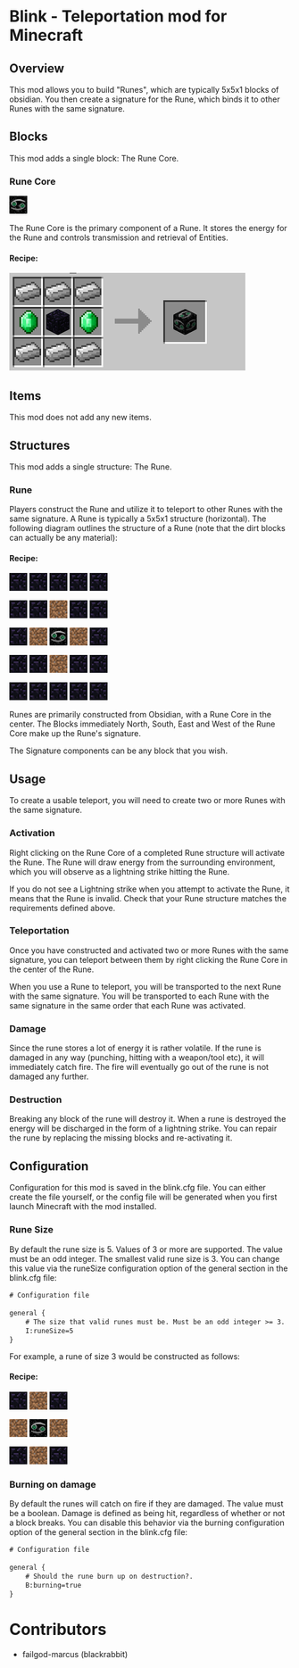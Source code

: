 # Blink - Teleportation mod for Minecraft

## Overview

This mod allows you to build "Runes", which are typically 5x5x1 blocks of obsidian. You then create a signature for the Rune, which binds it to other Runes with the same signature.

## Blocks

This mod adds a single block: The Rune Core.

### Rune Core

![Image](src/main/resources/assets/blink/textures/blocks/runecore.png)

The Rune Core is the primary component of a Rune. It stores the energy for the Rune and controls transmission and retrieval of Entities.

#### Recipe:

![Image](doc/images/recipes/runecore.png)

## Items

This mod does not add any new items.

## Structures

This mod adds a single structure: The Rune.

### Rune

Players construct the Rune and utilize it to teleport to other Runes with the same signature. A Rune is typically a 5x5x1 structure (horizontal). The following diagram outlines the structure of a Rune (note that the dirt blocks can actually be any material):

#### Recipe:

![Image](doc/images/obsidian.png)
![Image](doc/images/obsidian.png)
![Image](doc/images/obsidian.png)
![Image](doc/images/obsidian.png)
![Image](doc/images/obsidian.png)

![Image](doc/images/obsidian.png)
![Image](doc/images/obsidian.png)
![Image](doc/images/dirt.png)
![Image](doc/images/obsidian.png)
![Image](doc/images/obsidian.png)

![Image](doc/images/obsidian.png)
![Image](doc/images/dirt.png)
![Image](src/main/resources/assets/blink/textures/blocks/runecore.png)
![Image](doc/images/dirt.png)
![Image](doc/images/obsidian.png)

![Image](doc/images/obsidian.png)
![Image](doc/images/obsidian.png)
![Image](doc/images/dirt.png)
![Image](doc/images/obsidian.png)
![Image](doc/images/obsidian.png)

![Image](doc/images/obsidian.png)
![Image](doc/images/obsidian.png)
![Image](doc/images/obsidian.png)
![Image](doc/images/obsidian.png)
![Image](doc/images/obsidian.png)

Runes are primarily constructed from Obsidian, with a Rune Core in the center. The Blocks immediately North, South, East and West of the Rune Core make up the Rune's signature.

The Signature components can be any block that you wish.

## Usage

To create a usable teleport, you will need to create two or more Runes with the same signature.

### Activation

Right clicking on the Rune Core of a completed Rune structure will activate the Rune. The Rune will draw energy from the surrounding environment, which you will observe as a lightning strike hitting the Rune.

If you do not see a Lightning strike when you attempt to activate the Rune, it means that the Rune is invalid. Check that your Rune structure matches the requirements defined above.

### Teleportation

Once you have constructed and activated two or more Runes with the same signature, you can teleport between them by right clicking the Rune Core in the center of the Rune.

When you use a Rune to teleport, you will be transported to the next Rune with the same signature. You will be transported to each Rune with the same signature in the same order that each Rune was activated.

### Damage

Since the rune stores a lot of energy it is rather volatile. If the rune is damaged in any way (punching, hitting with a weapon/tool etc), it will immediately catch fire. The fire will eventually go out of the rune is not damaged any further.

### Destruction

Breaking any block of the rune will destroy it. When a rune is destroyed the energy will be discharged in the form of a lightning strike. You can repair the rune by replacing the missing blocks and re-activating it.

## Configuration

Configuration for this mod is saved in the blink.cfg file. You can either create the file yourself, or the config file will be generated when you first launch Minecraft with the mod installed.

### Rune Size

By default the rune size is 5. Values of 3 or more are supported. The value must be an odd integer. The smallest valid rune size is 3. You can change this value via the runeSize configuration option of the general section in the blink.cfg file:

```
# Configuration file

general {
    # The size that valid runes must be. Must be an odd integer >= 3.
    I:runeSize=5
}
```

For example, a rune of size 3 would be constructed as follows:

#### Recipe:

![Image](doc/images/obsidian.png)
![Image](doc/images/dirt.png)
![Image](doc/images/obsidian.png)

![Image](doc/images/dirt.png)
![Image](src/main/resources/assets/blink/textures/blocks/runecore.png)
![Image](doc/images/dirt.png)

![Image](doc/images/obsidian.png)
![Image](doc/images/dirt.png)
![Image](doc/images/obsidian.png)

### Burning on damage

By default the runes will catch on fire if they are damaged. The value must be a boolean. Damage is defined as being hit, regardless of whether or not a block breaks. You can disable this behavior via the burning configuration option of the general section in the blink.cfg file:

```
# Configuration file

general {
    # Should the rune burn up on destruction?.
    B:burning=true
}
```

# Contributors

* failgod-marcus (blackrabbit)
